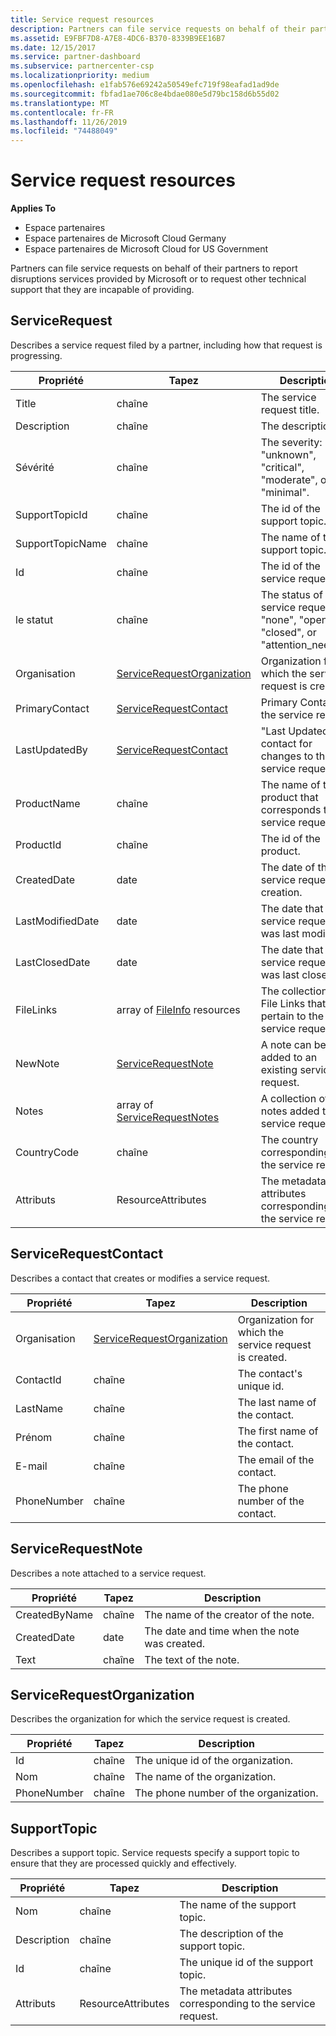```yaml
---
title: Service request resources
description: Partners can file service requests on behalf of their partners to report disruptions services provided by Microsoft or to request other technical support that they are incapable of providing.
ms.assetid: E9FBF7D8-A7E8-4DC6-B370-8339B9EE16B7
ms.date: 12/15/2017
ms.service: partner-dashboard
ms.subservice: partnercenter-csp
ms.localizationpriority: medium
ms.openlocfilehash: e1fab576e69242a50549efc719f98eafad1ad9de
ms.sourcegitcommit: fbfad1ae706c8e4bdae080e5d79bc158d6b55d02
ms.translationtype: MT
ms.contentlocale: fr-FR
ms.lasthandoff: 11/26/2019
ms.locfileid: "74488049"
---
```

# <a name="service-request-resources"></a>Service request resources


**Applies To**

- Espace partenaires
- Espace partenaires de Microsoft Cloud Germany
- Espace partenaires de Microsoft Cloud for US Government

Partners can file service requests on behalf of their partners to report disruptions services provided by Microsoft or to request other technical support that they are incapable of providing.

## <a name="span-idservicerequestspan-idservicerequestspan-idservicerequestservicerequest"></a><span id="ServiceRequest"/><span id="servicerequest"/><span id="SERVICEREQUEST"/>ServiceRequest


Describes a service request filed by a partner, including how that request is progressing.

| Propriété         | Tapez                                                          | Description                                                                          |
|------------------|---------------------------------------------------------------|--------------------------------------------------------------------------------------|
| Title            | chaîne                                                        | The service request title.                                                           |
| Description      | chaîne                                                        | The description.                                                                     |
| Sévérité         | chaîne                                                        | The severity: "unknown", "critical", "moderate", or "minimal".                       |
| SupportTopicId   | chaîne                                                        | The id of the support topic.                                                         |
| SupportTopicName | chaîne                                                        | The name of the support topic.                                                       |
| Id               | chaîne                                                        | The id of the service request.                                                       |
| le statut           | chaîne                                                        | The status of the service request: "none", "open", "closed", or "attention\_needed". |
| Organisation     | [ServiceRequestOrganization](#servicerequestorganization)     | Organization for which the service request is created.                               |
| PrimaryContact   | [ServiceRequestContact](#servicerequestcontact)               | Primary Contact on the service request.                                              |
| LastUpdatedBy    | [ServiceRequestContact](#servicerequestcontact)               | "Last Updated By" contact for changes to the service request.                        |
| ProductName      | chaîne                                                        | The name of the product that corresponds to the service request.                     |
| ProductId        | chaîne                                                        | The id of the product.                                                               |
| CreatedDate      | date                                                          | The date of the service request's creation.                                          |
| LastModifiedDate | date                                                          | The date that the service request was last modified.                                 |
| LastClosedDate   | date                                                          | The date that the service request was last closed.                                   |
| FileLinks        | array of [FileInfo](utility-resources.md#fileinfo) resources | The collection of File Links that pertain to the service request.                    |
| NewNote          | [ServiceRequestNote](#servicerequestnote)                     | A note can be added to an existing service request.                                  |
| Notes            | array of [ServiceRequestNotes](#servicerequestnote)           | A collection of notes added to the service request.                                  |
| CountryCode      | chaîne                                                        | The country corresponding to the service request.                                    |
| Attributs       | ResourceAttributes                                            | The metadata attributes corresponding to the service request.                        |

 

## <a name="span-idservicerequestcontactspan-idservicerequestcontactspan-idservicerequestcontactservicerequestcontact"></a><span id="ServiceRequestContact"/><span id="servicerequestcontact"/><span id="SERVICEREQUESTCONTACT"/>ServiceRequestContact


Describes a contact that creates or modifies a service request.

| Propriété     | Tapez                                                      | Description                                            |
|--------------|-----------------------------------------------------------|--------------------------------------------------------|
| Organisation | [ServiceRequestOrganization](#servicerequestorganization) | Organization for which the service request is created. |
| ContactId    | chaîne                                                    | The contact's unique id.                               |
| LastName     | chaîne                                                    | The last name of the contact.                          |
| Prénom    | chaîne                                                    | The first name of the contact.                         |
| E-mail        | chaîne                                                    | The email of the contact.                              |
| PhoneNumber  | chaîne                                                    | The phone number of the contact.                       |

 

## <a name="span-idservicerequestnotespan-idservicerequestnotespan-idservicerequestnoteservicerequestnote"></a><span id="ServiceRequestNote"/><span id="servicerequestnote"/><span id="SERVICEREQUESTNOTE"/>ServiceRequestNote


Describes a note attached to a service request.

| Propriété      | Tapez   | Description                                  |
|---------------|--------|----------------------------------------------|
| CreatedByName | chaîne | The name of the creator of the note.         |
| CreatedDate   | date   | The date and time when the note was created. |
| Text          | chaîne | The text of the note.                        |

 

## <a name="span-idservicerequestorganizationspan-idservicerequestorganizationspan-idservicerequestorganizationservicerequestorganization"></a><span id="ServiceRequestOrganization"/><span id="servicerequestorganization"/><span id="SERVICEREQUESTORGANIZATION"/>ServiceRequestOrganization


Describes the organization for which the service request is created.

| Propriété    | Tapez   | Description                           |
|-------------|--------|---------------------------------------|
| Id          | chaîne | The unique id of the organization.    |
| Nom        | chaîne | The name of the organization.         |
| PhoneNumber | chaîne | The phone number of the organization. |

 

## <a name="span-idsupporttopicspan-idsupporttopicspan-idsupporttopicsupporttopic"></a><span id="SupportTopic"/><span id="supporttopic"/><span id="SUPPORTTOPIC"/>SupportTopic


Describes a support topic. Service requests specify a support topic to ensure that they are processed quickly and effectively.

| Propriété    | Tapez               | Description                                                   |
|-------------|--------------------|---------------------------------------------------------------|
| Nom        | chaîne             | The name of the support topic.                                |
| Description | chaîne             | The description of the support topic.                         |
| Id          | chaîne             | The unique id of the support topic.                           |
| Attributs  | ResourceAttributes | The metadata attributes corresponding to the service request. |

 

 

 




